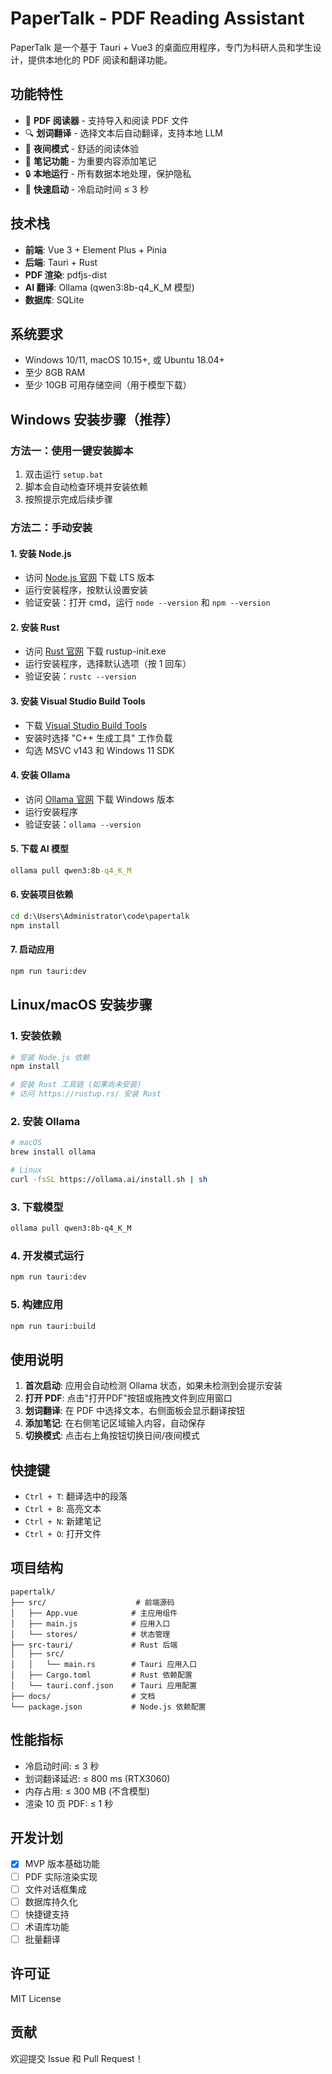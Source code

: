 # PaperTalk - PDF Reading Assistant

PaperTalk 是一个基于 Tauri + Vue3 的桌面应用程序，专门为科研人员和学生设计，提供本地化的 PDF 阅读和翻译功能。

## 功能特性

- 📄 **PDF 阅读器** - 支持导入和阅读 PDF 文件
- 🔍 **划词翻译** - 选择文本后自动翻译，支持本地 LLM
- 🌙 **夜间模式** - 舒适的阅读体验
- 📝 **笔记功能** - 为重要内容添加笔记
- 🔒 **本地运行** - 所有数据本地处理，保护隐私
- 🚀 **快速启动** - 冷启动时间 ≤ 3 秒

## 技术栈

- **前端**: Vue 3 + Element Plus + Pinia
- **后端**: Tauri + Rust
- **PDF 渲染**: pdfjs-dist
- **AI 翻译**: Ollama (qwen3:8b-q4_K_M 模型)
- **数据库**: SQLite

## 系统要求

- Windows 10/11, macOS 10.15+, 或 Ubuntu 18.04+
- 至少 8GB RAM
- 至少 10GB 可用存储空间（用于模型下载）

## Windows 安装步骤（推荐）

### 方法一：使用一键安装脚本

1. 双击运行 `setup.bat`
2. 脚本会自动检查环境并安装依赖
3. 按照提示完成后续步骤

### 方法二：手动安装

#### 1. 安装 Node.js
- 访问 [Node.js 官网](https://nodejs.org/) 下载 LTS 版本
- 运行安装程序，按默认设置安装
- 验证安装：打开 cmd，运行 `node --version` 和 `npm --version`

#### 2. 安装 Rust
- 访问 [Rust 官网](https://rustup.rs/) 下载 rustup-init.exe
- 运行安装程序，选择默认选项（按 1 回车）
- 验证安装：`rustc --version`

#### 3. 安装 Visual Studio Build Tools
- 下载 [Visual Studio Build Tools](https://visualstudio.microsoft.com/zh-hans/visual-cpp-build-tools/)
- 安装时选择 "C++ 生成工具" 工作负载
- 勾选 MSVC v143 和 Windows 11 SDK

#### 4. 安装 Ollama
- 访问 [Ollama 官网](https://ollama.ai/) 下载 Windows 版本
- 运行安装程序
- 验证安装：`ollama --version`

#### 5. 下载 AI 模型
```cmd
ollama pull qwen3:8b-q4_K_M
```

#### 6. 安装项目依赖
```cmd
cd d:\Users\Administrator\code\papertalk
npm install
```

#### 7. 启动应用
```cmd
npm run tauri:dev
```

## Linux/macOS 安装步骤

### 1. 安装依赖

```bash
# 安装 Node.js 依赖
npm install

# 安装 Rust 工具链 (如果尚未安装)
# 访问 https://rustup.rs/ 安装 Rust
```

### 2. 安装 Ollama

```bash
# macOS
brew install ollama

# Linux
curl -fsSL https://ollama.ai/install.sh | sh
```

### 3. 下载模型

```bash
ollama pull qwen3:8b-q4_K_M
```

### 4. 开发模式运行

```bash
npm run tauri:dev
```

### 5. 构建应用

```bash
npm run tauri:build
```

## 使用说明

1. **首次启动**: 应用会自动检测 Ollama 状态，如果未检测到会提示安装
2. **打开 PDF**: 点击"打开PDF"按钮或拖拽文件到应用窗口
3. **划词翻译**: 在 PDF 中选择文本，右侧面板会显示翻译按钮
4. **添加笔记**: 在右侧笔记区域输入内容，自动保存
5. **切换模式**: 点击右上角按钮切换日间/夜间模式

## 快捷键

- `Ctrl + T`: 翻译选中的段落
- `Ctrl + B`: 高亮文本
- `Ctrl + N`: 新建笔记
- `Ctrl + O`: 打开文件

## 项目结构

```
papertalk/
├── src/                    # 前端源码
│   ├── App.vue            # 主应用组件
│   ├── main.js            # 应用入口
│   └── stores/            # 状态管理
├── src-tauri/             # Rust 后端
│   ├── src/
│   │   └── main.rs        # Tauri 应用入口
│   ├── Cargo.toml         # Rust 依赖配置
│   └── tauri.conf.json    # Tauri 应用配置
├── docs/                  # 文档
└── package.json           # Node.js 依赖配置
```

## 性能指标

- 冷启动时间: ≤ 3 秒
- 划词翻译延迟: ≤ 800 ms (RTX3060)
- 内存占用: ≤ 300 MB (不含模型)
- 渲染 10 页 PDF: ≤ 1 秒

## 开发计划

- [x] MVP 版本基础功能
- [ ] PDF 实际渲染实现
- [ ] 文件对话框集成
- [ ] 数据库持久化
- [ ] 快捷键支持
- [ ] 术语库功能
- [ ] 批量翻译

## 许可证

MIT License

## 贡献

欢迎提交 Issue 和 Pull Request！
